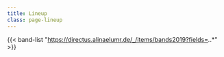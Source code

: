 ```yaml
---
title: Lineup
class: page-lineup
---
```


{{< band-list "https://directus.alinaelumr.de/_/items/bands2019?fields=*.*.*" >}}
